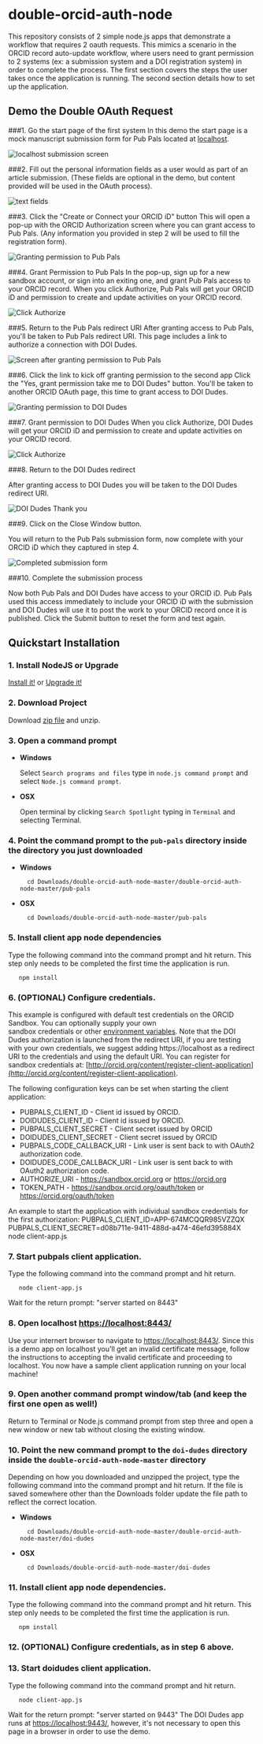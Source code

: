 # double-orcid-auth-node

This repository consists of 2 simple node.js apps that demonstrate a workflow that requires 2 oauth requests. This mimics a scenario in the ORCID record auto-update workflow, where users need to grant permission to 2 systems (ex: a submission system and a DOI registration system) in order to complete the process. The first section covers the steps the user takes once the application is running. The second section details how to set up the application.

## Demo the Double OAuth Request

###1. Go the start page of the first system
In this demo the start page is a mock manuscript submission form for Pub Pals located at [localhost](https://localhost:8443/).

![localhost submission screen](/readme_images/submission_form.png "local host submission")

###2. Fill out the personal information fields as a user would as part of an article submission.
(These fields are optional in the demo, but content provided will be used in the OAuth process).

![text fields](/readme_images/author_fields.png "Add author name and email address")

###3. Click the "Create or Connect your ORCID iD" button
This will open a pop-up with the ORCID Authorization screen where you can grant access to Pub Pals. (Any information you provided in step 2 will be used to fill the registration form).

![Granting permission to Pub Pals](/readme_images/pubpals_permission.png "Grant permission to Pubpals")

###4. Grant Permission to Pub Pals
In the pop-up, sign up for a new sandbox account, or sign into an exiting one, and grant Pub Pals access to your ORCID record. When you click Authorize, Pub Pals will get your ORCID iD and permission to create and update activities on your ORCID record.

![Click Authorize](/readme_images/authorize.png "Click authorize")

###5. Return to the Pub Pals redirect URI
After granting access to Pub Pals, you'll be taken to Pub Pals redirect URI. This page includes a link to authorize a connection with DOI Dudes.

![Screen after granting permission to Pub Pals](/readme_images/pubpals_redirect.png "Redirect back to Pub Pals")

###6. Click the link to kick off granting permission to the second app
Click the "Yes, grant permission take me to DOI Dudes" button. You'll be taken to another ORCID OAuth page, this time to grant access to DOI Dudes.

![Granting permission to DOI Dudes](/readme_images/doidudes_permission.png "Grant permission to DOI Dudes")


###7. Grant permission to DOI Dudes
When you click Authorize, DOI Dudes will get your ORCID iD and permission to create and update activities on your ORCID record.

![Click Authorize](/readme_images/authorize.png "Click authorize")

###8. Return to the DOI Dudes redirect

After granting access to DOI Dudes you will be taken to the DOI Dudes redirect URI. 

![DOI Dudes Thank you](/readme_images/doidudes_redirect.png "You have now granted DOI Dudes access to your record")

###9. Click on the Close Window button. 

You will return to the Pub Pals submission form, now complete with your ORCID iD which they captured in step 4. 

![Completed submission form](/readme_images/pubpals_complete.png "Completed Pub Pals submission form")

###10. Complete the submission process

Now both Pub Pals and DOI Dudes have access to your ORCID iD. Pub Pals used this access immediately to include your ORCID iD with the submission and DOI Dudes will use it to post the work to your ORCID record once it is published. Click the Submit button to reset the form and test again. 



## Quickstart Installation

### 1. Install NodeJS or Upgrade 

[Install it!](https://nodejs.org/)
or 
[Upgrade it!](http://davidwalsh.name/upgrade-nodejs)



### 2. Download Project

Download [zip file](https://github.com/ORCID/double-orcid-auth-node/archive/master.zip) and
 unzip.
   

### 3. Open a command prompt

* **Windows**
 
    Select `Search programs and files` type in `node.js command prompt` and select `Node.js command prompt`.
    
* **OSX**
 
    Open terminal by clicking `Search Spotlight` typing in `Terminal` and selecting Terminal.


### 4. Point the command prompt to the ```pub-pals``` directory inside the directory you just downloaded

* **Windows**

        cd Downloads/double-orcid-auth-node-master/double-orcid-auth-node-master/pub-pals

* **OSX**

        cd Downloads/double-orcid-auth-node-master/pub-pals

### 5. Install client app node dependencies
Type the following command into the command prompt and hit return. This step only needs to be completed the first time the application is run.

       npm install 

### 6. (OPTIONAL) Configure credentials. 

This example is configured with default test credentials on the ORCID Sandbox. You can optionally supply your own  
sandbox credentials or other [environment variables](http://en.wikipedia.org/wiki/Environment_variable). Note that the DOI Dudes authorization is launched from the redirect URI, if you are testing with your own credentials, we suggest adding https://localhost as a redirect URI to the credentials and using the default URI. You can register for sandbox credentials at:
[http://orcid.org/content/register-client-application](http://orcid.org/content/register-client-application). 

The following configuration keys can be set when starting the client application:

* PUBPALS_CLIENT_ID - Client id issued by ORCID.
* DOIDUDES_CLIENT_ID - Client id issued by ORCID.
* PUBPALS_CLIENT_SECRET - Client secret issued by ORCID
* DOIDUDES_CLIENT_SECRET - Client secret issued by ORCID
* PUBPALS_CODE_CALLBACK_URI - Link user is sent back to with OAuth2 authorization code.
* DOIDUDES_CODE_CALLBACK_URI - Link user is sent back to with OAuth2 authorization code.
* AUTHORIZE_URI - https://sandbox.orcid.org or https://orcid.org
* TOKEN_PATH - https://sandbox.orcid.org/oauth/token or https://orcid.org/oauth/token

An example to start the application with individual sandbox credentials for the first authorization:
		PUBPALS_CLIENT_ID=APP-674MCQQR985VZZQX PUBPALS_CLIENT_SECRET=d08b711e-9411-488d-a474-46efd395884X node client-app.js


### 7. Start pubpals client application.
Type the following command into the command prompt and hit return.

       node client-app.js

Wait for the return prompt: "server started on 8443"

### 8. Open localhost [https://localhost:8443/](https://localhost:8443/)
Use your internert browser to navigate to [https://localhost:8443/](https://localhost:8443/). Since this is a demo app on localhost you'll get an invalid certificate message, follow the instructions to accepting the invalid certificate and proceeding to localhost. You now have a sample client application running on your local machine!


### 9. Open another command prompt window/tab (and keep the first one open as well!)
Return to Terminal or Node.js command prompt from step three and open a new window or new tab without closing the existing window.

### 10. Point the new command prompt to the ```doi-dudes``` directory inside the ```double-orcid-auth-node-master``` directory

Depending on how you downloaded and unzipped the project, type the following command into the command prompt and hit return. If the file is saved somewhere other than the Downloads folder update the file path to reflect the correct location.

* **Windows**

        cd Downloads/double-orcid-auth-node-master/double-orcid-auth-node-master/doi-dudes

* **OSX**

        cd Downloads/double-orcid-auth-node-master/doi-dudes

### 11. Install client app node dependencies. 
Type the following command into the command prompt and hit return. This step only needs to be completed the first time the application is run.

       npm install 

### 12. (OPTIONAL) Configure credentials, as in step 6 above. 

### 13. Start doidudes client application.
Type the following command into the command prompt and hit return.

       node client-app.js

Wait for the return prompt: "server started on 9443" The DOI Dudes app runs at [https://localhost:9443/](https://localhost:9443/), however, it's not necessary to open this page in a browser in order to use the demo.
